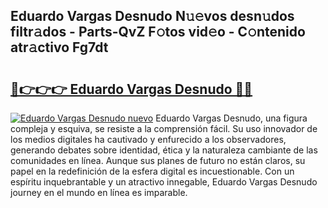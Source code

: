 ## Eduardo Vargas Desnudo N𝚞𝚎vos desn𝚞dos filtr𝚊dos - Parts-QvZ F𝚘tos vid𝚎o - C𝚘ntenido atr𝚊ctivo Fg7dt

# <h2><a href="http://mb4uiya.tromn.icu/?c=Eduardo+Vargas+Desnudo">🔗👉👉👉 Eduardo Vargas Desnudo 🔗🔗</a></h2>

[![Eduardo Vargas Desnudo nuevo](https://i.imgur.com/pEAQMta.gif)](http://mb4uiya.tromn.icu/?c=Eduardo+Vargas+Desnudo)
Eduardo Vargas Desnudo, una figura compleja y esquiva, se resiste a la comprensión fácil. Su uso innovador de los medios digitales ha cautivado y enfurecido a los observadores, generando debates sobre identidad, ética y la naturaleza cambiante de las comunidades en línea. Aunque sus planes de futuro no están claros, su papel en la redefinición de la esfera digital es incuestionable. Con un espíritu inquebrantable y un atractivo innegable, Eduardo Vargas Desnudo journey en el mundo en línea es imparable.
